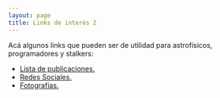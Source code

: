 ```yaml
---
layout: page
title: Links de interés 2
---
```


Acá algunos links que pueden ser de utilidad para astrofísicos, programadores y stalkers:
 
* [Lista de publicaciones.](https://arxiv.org/)
* [Redes Sociales.](https://twitter.com/nicomedinap)
* [Fotografías.](http://www.flickr.com/photos/73337761@N06/)
